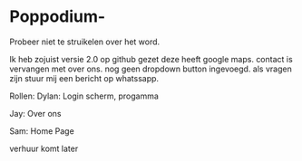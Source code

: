 # Poppodium-
Probeer niet te struikelen over het word.


Ik heb zojuist versie 2.0 op github gezet deze heeft google maps. contact is vervangen met over ons. nog geen dropdown button ingevoegd.
als vragen zijn stuur mij een bericht op whatssapp.

Rollen: 
Dylan: Login scherm, progamma

Jay: Over ons 

Sam: Home Page

verhuur komt later
